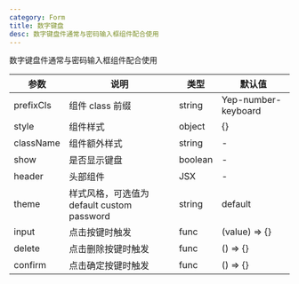 ```yaml
---
category: Form
title: 数字键盘
desc: 数字键盘件通常与密码输入框组件配合使用
---
```


数字键盘件通常与密码输入框组件配合使用

<DEMO>

| 参数      | 说明                                       | 类型    | 默认值              |
| --------- | ------------------------------------------ | ------- | ------------------- |
| prefixCls | 组件 class 前缀                            | string  | Yep-number-keyboard |
| style     | 组件样式                                   | object  | {}                  |
| className | 组件额外样式                               | string  | -                   |
| show      | 是否显示键盘                               | boolean | -                   |
| header    | 头部组件                                   | JSX     | -                   |
| theme     | 样式风格，可选值为 default custom password | string  | default             |
| input     | 点击按键时触发                             | func    | (value) => {}       |
| delete    | 点击删除按键时触发                         | func    | () => {}            |
| confirm   | 点击确定按键时触发                         | func    | () => {}            |

